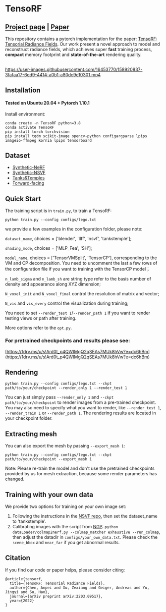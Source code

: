 # TensoRF
## [Project page](https://apchenstu.github.io/TensoRF/) |  [Paper](https://arxiv.org/abs/2203.09517)
This repository contains a pytorch implementation for the paper: [TensoRF: Tensorial Radiance Fields](https://arxiv.org/abs/2203.09517). Our work present a novel approach to model and reconstruct radiance fields, which achieves super
**fast** training process, **compact** memory footprint and **state-of-the-art** rendering quality.<br><br>


https://user-images.githubusercontent.com/16453770/158920837-3fafaa17-6ed9-4414-a0b1-a80dc9e10301.mp4
## Installation

#### Tested on Ubuntu 20.04 + Pytorch 1.10.1 

Install environment:
```
conda create -n TensoRF python=3.8
conda activate TensoRF
pip install torch torchvision
pip install tqdm scikit-image opencv-python configargparse lpips imageio-ffmpeg kornia lpips tensorboard
```


## Dataset
* [Synthetic-NeRF](https://drive.google.com/drive/folders/128yBriW1IG_3NJ5Rp7APSTZsJqdJdfc1) 
* [Synthetic-NSVF](https://dl.fbaipublicfiles.com/nsvf/dataset/Synthetic_NSVF.zip)
* [Tanks&Temples](https://dl.fbaipublicfiles.com/nsvf/dataset/TanksAndTemple.zip)
* [Forward-facing](https://drive.google.com/drive/folders/128yBriW1IG_3NJ5Rp7APSTZsJqdJdfc1)



## Quick Start
The training script is in `train.py`, to train a TensoRF:

```
python train.py --config configs/lego.txt
```


we provide a few examples in the configuration folder, please note:

 `dataset_name`, choices = ['blender', 'llff', 'nsvf', 'tankstemple'];

 `shading_mode`, choices = ['MLP_Fea', 'SH'];

 `model_name`, choices = ['TensorVMSplit', 'TensorCP'], corresponding to the VM and CP decomposition. 
 You need to uncomment the last a few rows of the configuration file if you want to training with the TensorCP model；

 `n_lamb_sigma` and `n_lamb_sh` are string type refer to the basis number of density and appearance along XYZ
dimension;

 `N_voxel_init` and `N_voxel_final` control the resolution of matrix and vector;

 `N_vis` and `vis_every` control the visualization during training;

  You need to set `--render_test 1`/`--render_path 1` if you want to render testing views or path after training. 

More options refer to the `opt.py`. 

### For pretrained checkpoints and results please see:
[https://1drv.ms/u/s!Ard0t_p4QWIMgQ2qSEAs7MUk8hVw?e=dc6hBm](https://1drv.ms/u/s!Ard0t_p4QWIMgQ2qSEAs7MUk8hVw?e=dc6hBm)



## Rendering

```
python train.py --config configs/lego.txt --ckpt path/to/your/checkpoint --render_only 1 --render_test 1 
```

You can just simply pass `--render_only 1` and `--ckpt path/to/your/checkpoint` to render images from a pre-trained
checkpoint. You may also need to specify what you want to render, like `--render_test 1`, `--render_train 1` or `--render_path 1`.
The rendering results are located in your checkpoint folder. 

## Extracting mesh
You can also export the mesh by passing `--export_mesh 1`:
```
python train.py --config configs/lego.txt --ckpt path/to/your/checkpoint --export_mesh 1
```
Note: Please re-train the model and don't use the pretrained checkpoints provided by us for mesh extraction, 
because some render parameters has changed.

## Training with your own data
We provide two options for training on your own image set:

1. Following the instructions in the [NSVF repo](https://github.com/facebookresearch/NSVF#prepare-your-own-dataset), then set the dataset_name to 'tankstemple'.
2. Calibrating images with the script from [NGP](https://github.com/NVlabs/instant-ngp/blob/master/docs/nerf_dataset_tips.md):
`python dataLoader/colmap2nerf.py --colmap_matcher exhaustive --run_colmap`, then adjust the datadir in `configs/your_own_data.txt`. Please check the `scene_bbox` and `near_far` if you get abnormal results.
    

## Citation
If you find our code or paper helps, please consider citing:
```
@article{tensorf,
  title={TensoRF: Tensorial Radiance Fields},
  author={Chen, Anpei and Xu, Zexiang and Geiger, Andreas and Yu, Jingyi and Su, Hao},
  journal={arXiv preprint arXiv:2203.09517},
  year={2022}
}
```
